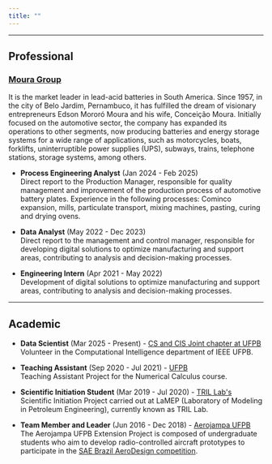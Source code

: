 ```yaml
---
title: ""
---
```


---

## Professional

### [Moura Group](https://www.moura.com.br/)

It is the market leader in lead-acid batteries in South America. Since 1957, in the city of Belo Jardim, Pernambuco, it has fulfilled the dream of visionary entrepreneurs Edson Mororó Moura and his wife, Conceição Moura. Initially focused on the automotive sector, the company has expanded its operations to other segments, now producing batteries and energy storage systems for a wide range of applications, such as motorcycles, boats, forklifts, uninterruptible power supplies (UPS), subways, trains, telephone stations, storage systems, among others.

* **Process Engineering Analyst** (Jan 2024 - Feb 2025) \
Direct report to the Production Manager, responsible for quality management and improvement of the production process of automotive battery plates.
Experience in the following processes: Cominco expansion, mills, particulate transport, mixing machines, pasting, curing and drying ovens.

* **Data Analyst** (May 2022 - Dec 2023) \
Direct report to the management and control manager, responsible for developing digital solutions to optimize manufacturing and support areas, contributing to analysis and decision-making processes.

* **Engineering Intern** (Apr 2021 - May 2022) \
Development of digital solutions to optimize manufacturing and support areas, contributing to analysis and decision-making processes.

---

## Academic

* **Data Scientist** (Mar 2025 - Present) - [CS and CIS Joint chapter at UFPB](https://sites.google.com/view/ieee-cs-cis-joint-chapter/) \
Volunteer in the Computational Intelligence department of IEEE UFPB.

* **Teaching Assistant** (Sep 2020 - Jul 2021) - [UFPB](https://gcpeixoto.github.io/LVMN/ipynb/conteudo.html) \
Teaching Assistant Project for the Numerical Calculus course.

* **Scientific Initiation Student** (Mar 2019 - Jul 2020) - [TRIL Lab's](https://tril.ci.ufpb.br/) \
Scientific Initiation Project carried out at LaMEP (Laboratory of Modeling in Petroleum Engineering), currently known as TRIL Lab.

* **Team Member and Leader** (Jun 2016 - Dec 2018) - [Aerojampa UFPB](https://aerojampa.wixsite.com/aerojampaufpb/) \
The Aerojampa UFPB Extension Project is composed of undergraduate students who aim to develop radio-controlled aircraft prototypes to participate in the [SAE Brazil AeroDesign competition](https://saebrasil.org.br/programas-estudantis/aero-design-sae-brasil/).


